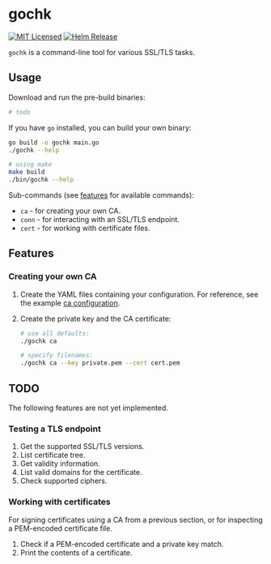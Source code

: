 # gochk

[![MIT Licensed](https://img.shields.io/github/license/guerzon/gochk)](https://github.com/guerzon/vaultwarden/blob/main/LICENSE)
[![Helm Release](https://img.shields.io/github/v/release/guerzon/gochk)](https://img.shields.io/guerzon/server/latest)

`gochk` is a command-line tool for various SSL/TLS tasks.

## Usage

Download and run the pre-build binaries:

```bash
# todo
```

If you have `go` installed, you can build your own binary:

```bash
go build -o gochk main.go
./gochk --help

# using make
make build
./bin/gochk --help
```

Sub-commands (see [features](#features) for available commands):

- `ca` - for creating your own CA.
- `conn` - for interacting with an SSL/TLS endpoint.
- `cert` - for working with certificate files.

## Features

### Creating your own CA

1. Create the YAML files containing your configuration. For reference, see the example [ca configuration](./ca.yml).

2. Create the private key and the CA certificate:

    ```bash
    # use all defaults:
    ./gochk ca

    # specify filenames:
    ./gochk ca --key private.pem --cert cert.pem
    ```

## TODO

The following features are not yet implemented.

### Testing a TLS endpoint

1. Get the supported SSL/TLS versions.
2. List certificate tree.
3. Get validity information.
4. List valid domains for the certificate.
5. Check supported ciphers.

### Working with certificates

For signing certificates using a CA from a previous section, or for inspecting a PEM-encoded certificate file.

1. Check if a PEM-encoded certificate and a private key match.
2. Print the contents of a certificate.
